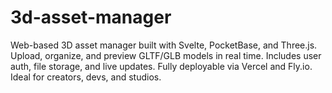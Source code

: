 # 3d-asset-manager
Web-based 3D asset manager built with Svelte, PocketBase, and Three.js. Upload, organize, and preview GLTF/GLB models in real time. Includes user auth, file storage, and live updates. Fully deployable via Vercel and Fly.io. Ideal for creators, devs, and studios.
